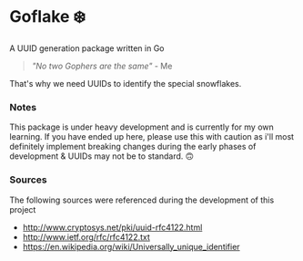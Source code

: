 # Goflake ❄️
A UUID generation package written in Go

> *"No two Gophers are the same"* - Me

That's why we need UUIDs to identify the special snowflakes.

### Notes
This package is under heavy development and is currently for my own learning. If you have ended up here, please use this with caution as
i'll most definitely implement breaking changes during the early phases of development & UUIDs may not be to standard. 🙃

### Sources
The following sources were referenced during the development of this project
- http://www.cryptosys.net/pki/uuid-rfc4122.html
- http://www.ietf.org/rfc/rfc4122.txt
- https://en.wikipedia.org/wiki/Universally_unique_identifier